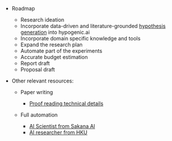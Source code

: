 * Roadmap
  * Research ideation
  * Incorporate data-driven and literature-grounded [hypothesis generation](https://github.com/ChicagoHAI/hypothesis-generation) into hypogenic.ai
  * Incorporate domain specific knowledge and tools
  * Expand the research plan
  * Automate part of the experiments
  * Accurate budget estimation
  * Report draft
  * Proposal draft

* Other relevant resources:
  * Paper writing
    * [Proof reading technical details](https://www.refine.ink/)
  
  * Full automation
    * [AI Scientist from Sakana AI](https://github.com/SakanaAI/AI-Scientist)
    * [AI researcher from HKU](https://github.com/HKUDS/AI-Researcher)
